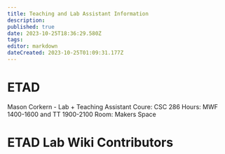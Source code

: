 ```yaml
---
title: Teaching and Lab Assistant Information
description: 
published: true
date: 2023-10-25T18:36:29.580Z
tags: 
editor: markdown
dateCreated: 2023-10-25T01:09:31.177Z
---
```


# ETAD

Mason Corkern - Lab + Teaching Assistant
Coure: CSC 286 
Hours: MWF 1400-1600 and TT 1900-2100
Room: Makers Space

# ETAD Lab Wiki Contributors 


